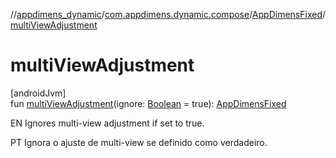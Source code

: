 //[appdimens_dynamic](../../../README.md)/[com.appdimens.dynamic.compose](../README.md)/[AppDimensFixed](README.md)/[multiViewAdjustment](multi-view-adjustment.md)

# multiViewAdjustment

[androidJvm]\
fun [multiViewAdjustment](multi-view-adjustment.md)(ignore: [Boolean](https://kotlinlang.org/api/core/kotlin-stdlib/kotlin/-boolean/index.html) = true): [AppDimensFixed](README.md)

EN Ignores multi-view adjustment if set to true.

PT Ignora o ajuste de multi-view se definido como verdadeiro.